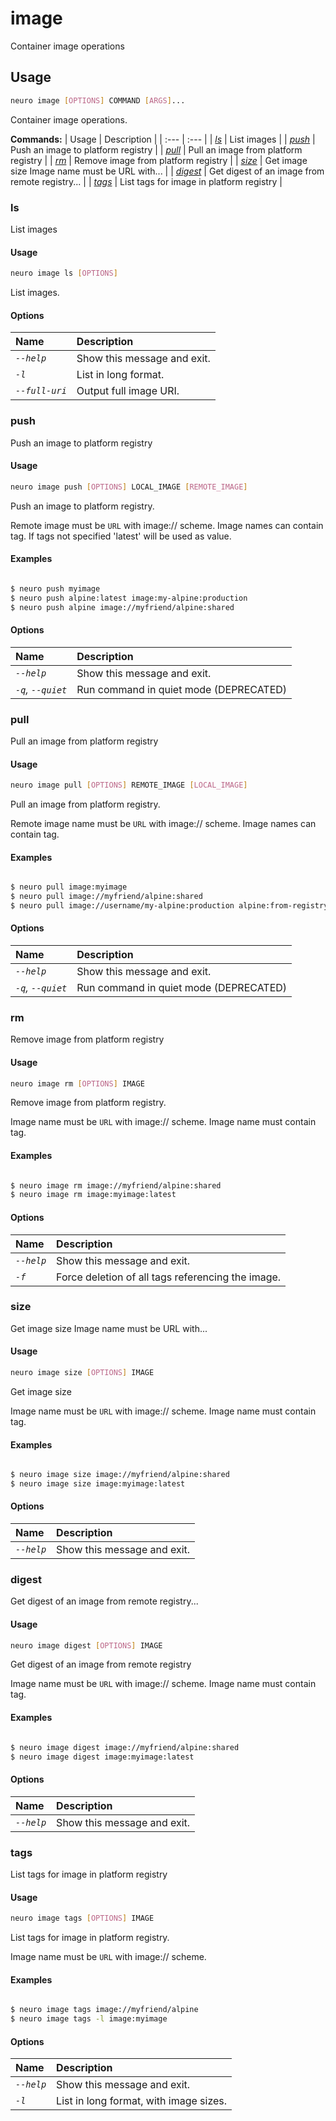 # image

Container image operations

## Usage

```bash
neuro image [OPTIONS] COMMAND [ARGS]...
```

Container image operations.

**Commands:**
| Usage | Description |
| :--- | :--- |
| [_ls_](image.md#ls) | List images |
| [_push_](image.md#push) | Push an image to platform registry |
| [_pull_](image.md#pull) | Pull an image from platform registry |
| [_rm_](image.md#rm) | Remove image from platform registry |
| [_size_](image.md#size) | Get image size Image name must be URL with... |
| [_digest_](image.md#digest) | Get digest of an image from remote registry... |
| [_tags_](image.md#tags) | List tags for image in platform registry |


### ls

List images


#### Usage

```bash
neuro image ls [OPTIONS]
```

List images.

#### Options

| Name | Description |
| :--- | :--- |
| _`--help`_ | Show this message and exit. |
| _`-l`_ | List in long format. |
| _`--full-uri`_ | Output full image URI. |



### push

Push an image to platform registry


#### Usage

```bash
neuro image push [OPTIONS] LOCAL_IMAGE [REMOTE_IMAGE]
```

Push an image to platform registry.

Remote image must be `URL` with image://
scheme.
Image names can contain tag. If tags not specified 'latest' will
be
used as value.

#### Examples

```bash

$ neuro push myimage
$ neuro push alpine:latest image:my-alpine:production
$ neuro push alpine image://myfriend/alpine:shared
```

#### Options

| Name | Description |
| :--- | :--- |
| _`--help`_ | Show this message and exit. |
| _`-q`, `--quiet`_ | Run command in quiet mode \(DEPRECATED\) |



### pull

Pull an image from platform registry


#### Usage

```bash
neuro image pull [OPTIONS] REMOTE_IMAGE [LOCAL_IMAGE]
```

Pull an image from platform registry.

Remote image name must be `URL` with
image:// scheme.
Image names can contain tag.

#### Examples

```bash

$ neuro pull image:myimage
$ neuro pull image://myfriend/alpine:shared
$ neuro pull image://username/my-alpine:production alpine:from-registry
```

#### Options

| Name | Description |
| :--- | :--- |
| _`--help`_ | Show this message and exit. |
| _`-q`, `--quiet`_ | Run command in quiet mode \(DEPRECATED\) |



### rm

Remove image from platform registry


#### Usage

```bash
neuro image rm [OPTIONS] IMAGE
```

Remove image from platform registry.

Image name must be `URL` with image://
scheme.
Image name must contain tag.

#### Examples

```bash

$ neuro image rm image://myfriend/alpine:shared
$ neuro image rm image:myimage:latest
```

#### Options

| Name | Description |
| :--- | :--- |
| _`--help`_ | Show this message and exit. |
| _`-f`_ | Force deletion of all tags referencing the image. |



### size

Get image size Image name must be URL with...


#### Usage

```bash
neuro image size [OPTIONS] IMAGE
```

Get image size

Image name must be `URL` with image:// scheme.
Image name must
contain tag.

#### Examples

```bash

$ neuro image size image://myfriend/alpine:shared
$ neuro image size image:myimage:latest
```

#### Options

| Name | Description |
| :--- | :--- |
| _`--help`_ | Show this message and exit. |



### digest

Get digest of an image from remote registry...


#### Usage

```bash
neuro image digest [OPTIONS] IMAGE
```

Get digest of an image from remote registry

Image name must be `URL` with
image:// scheme.
Image name must contain tag.

#### Examples

```bash

$ neuro image digest image://myfriend/alpine:shared
$ neuro image digest image:myimage:latest
```

#### Options

| Name | Description |
| :--- | :--- |
| _`--help`_ | Show this message and exit. |



### tags

List tags for image in platform registry


#### Usage

```bash
neuro image tags [OPTIONS] IMAGE
```

List tags for image in platform registry.

Image name must be `URL` with
image:// scheme.

#### Examples

```bash

$ neuro image tags image://myfriend/alpine
$ neuro image tags -l image:myimage
```

#### Options

| Name | Description |
| :--- | :--- |
| _`--help`_ | Show this message and exit. |
| _`-l`_ | List in long format, with image sizes. |


